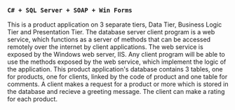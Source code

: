 ### `C# + SQL Server + SOAP + Win Forms`
This is a product application on 3 separate tiers, Data Tier, Business Logic Tier and Presentation Tier. The database server client program is a 
web service, which functions as a server of methods that can be accessed remotely over the internet by client applications.  The web service is 
exposed by the Windows web server, IIS. Any client program will be able to use the methods exposed by the web service, which implement the logic of 
the application. This product application's database contains 3 tables, one for products, one for clients, linked by the code of product and one table for comments. A client makes a request for a product or more which is stored in the database and recieve a greeting message. The client can make a rating for each product.
